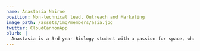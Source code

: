 ```yaml
---
name: Anastasia Nairne
position: Non-technical lead, Outreach and Marketing
image_path: /assets/img/members/asia.jpg
twitter: CloudCannonApp
blurb: |
  Anastasia is a 3rd year Biology student with a passion for space, who intends on studying astrobiology in the future.
---
```


